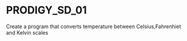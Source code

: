 # PRODIGY_SD_01
Create a program that converts temperature between Celsius,Fahrenhiet and Kelvin scales
